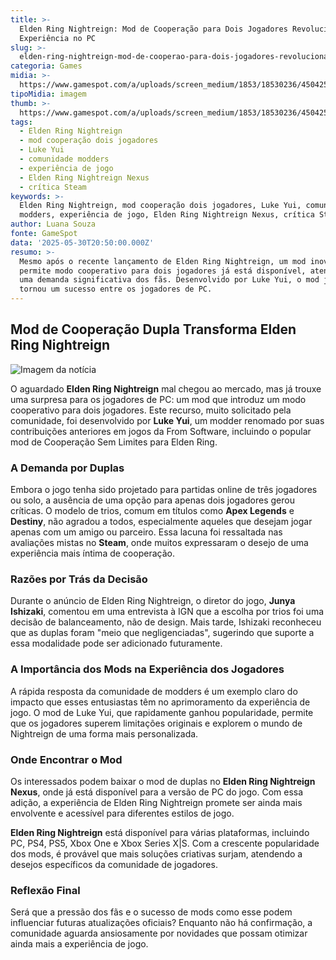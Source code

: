 ```yaml
---
title: >-
  Elden Ring Nightreign: Mod de Cooperação para Dois Jogadores Revoluciona
  Experiência no PC
slug: >-
  elden-ring-nightreign-mod-de-cooperao-para-dois-jogadores-revoluciona-experincia-no-pc
categoria: Games
midia: >-
  https://www.gamespot.com/a/uploads/screen_medium/1853/18530236/4504256-ss_edfd360b92d6f9b983b759fd837e664b86cd9563.jpg
tipoMidia: imagem
thumb: >-
  https://www.gamespot.com/a/uploads/screen_medium/1853/18530236/4504256-ss_edfd360b92d6f9b983b759fd837e664b86cd9563.jpg
tags:
  - Elden Ring Nightreign
  - mod cooperação dois jogadores
  - Luke Yui
  - comunidade modders
  - experiência de jogo
  - Elden Ring Nightreign Nexus
  - crítica Steam
keywords: >-
  Elden Ring Nightreign, mod cooperação dois jogadores, Luke Yui, comunidade
  modders, experiência de jogo, Elden Ring Nightreign Nexus, crítica Steam
author: Luana Souza
fonte: GameSpot
data: '2025-05-30T20:50:00.000Z'
resumo: >-
  Mesmo após o recente lançamento de Elden Ring Nightreign, um mod inovador que
  permite modo cooperativo para dois jogadores já está disponível, atendendo a
  uma demanda significativa dos fãs. Desenvolvido por Luke Yui, o mod já se
  tornou um sucesso entre os jogadores de PC.
---
```

## Mod de Cooperação Dupla Transforma Elden Ring Nightreign

![Imagem da notícia](https://www.gamespot.com/a/uploads/screen_medium/1853/18530236/4504256-ss_edfd360b92d6f9b983b759fd837e664b86cd9563.jpg)

O aguardado **Elden Ring Nightreign** mal chegou ao mercado, mas já trouxe uma surpresa para os jogadores de PC: um mod que introduz um modo cooperativo para dois jogadores. Este recurso, muito solicitado pela comunidade, foi desenvolvido por **Luke Yui**, um modder renomado por suas contribuições anteriores em jogos da From Software, incluindo o popular mod de Cooperação Sem Limites para Elden Ring.

### A Demanda por Duplas

Embora o jogo tenha sido projetado para partidas online de três jogadores ou solo, a ausência de uma opção para apenas dois jogadores gerou críticas. O modelo de trios, comum em títulos como **Apex Legends** e **Destiny**, não agradou a todos, especialmente aqueles que desejam jogar apenas com um amigo ou parceiro. Essa lacuna foi ressaltada nas avaliações mistas no **Steam**, onde muitos expressaram o desejo de uma experiência mais íntima de cooperação.

### Razões por Trás da Decisão

Durante o anúncio de Elden Ring Nightreign, o diretor do jogo, **Junya Ishizaki**, comentou em uma entrevista à IGN que a escolha por trios foi uma decisão de balanceamento, não de design. Mais tarde, Ishizaki reconheceu que as duplas foram "meio que negligenciadas", sugerindo que suporte a essa modalidade pode ser adicionado futuramente.

### A Importância dos Mods na Experiência dos Jogadores

A rápida resposta da comunidade de modders é um exemplo claro do impacto que esses entusiastas têm no aprimoramento da experiência de jogo. O mod de Luke Yui, que rapidamente ganhou popularidade, permite que os jogadores superem limitações originais e explorem o mundo de Nightreign de uma forma mais personalizada.

### Onde Encontrar o Mod

Os interessados podem baixar o mod de duplas no **Elden Ring Nightreign Nexus**, onde já está disponível para a versão de PC do jogo. Com essa adição, a experiência de Elden Ring Nightreign promete ser ainda mais envolvente e acessível para diferentes estilos de jogo.

**Elden Ring Nightreign** está disponível para várias plataformas, incluindo PC, PS4, PS5, Xbox One e Xbox Series X|S. Com a crescente popularidade dos mods, é provável que mais soluções criativas surjam, atendendo a desejos específicos da comunidade de jogadores.

### Reflexão Final

Será que a pressão dos fãs e o sucesso de mods como esse podem influenciar futuras atualizações oficiais? Enquanto não há confirmação, a comunidade aguarda ansiosamente por novidades que possam otimizar ainda mais a experiência de jogo.

